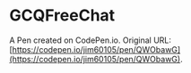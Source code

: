 # GCQFreeChat

A Pen created on CodePen.io. Original URL: [https://codepen.io/jim60105/pen/QWObawG](https://codepen.io/jim60105/pen/QWObawG).



